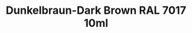 ---
layout: product
title: "Dunkelbraun-Dark Brown RAL 7017  10ml"
price: "330" 
desc: "Acrylic Laquer 10mL"
img_path: "/assets/img/RC056.webp"
brand: "AK "
available: false
special_offer: false
new: false
soon: false
cat: "020000"
subcat: "020200"
subsubcat: "020201"
sifra: "RC056"
popular: false
---